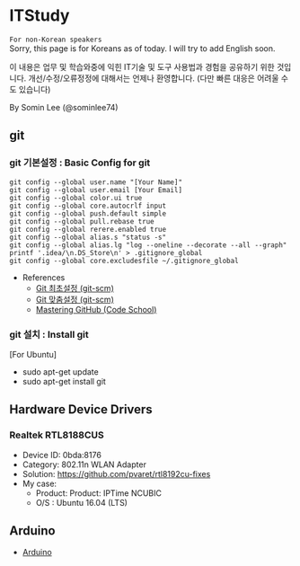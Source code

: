 # ITStudy

`For non-Korean speakers`   
  Sorry, this page is for Koreans as of today. I will try to add English soon.

이 내용은 업무 및 학습와중에 익힌 IT기술 및 도구 사용법과 경험을 공유하기 위한 것입니다.
개선/수정/오류정정에 대해서는 언제나 환영합니다. (다만 빠른 대응은 어려울 수도 있습니다)

By Somin Lee (@sominlee74)

## git

### git 기본설정 : Basic Config for git 

    git config --global user.name "[Your Name]"
    git config --global user.email [Your Email]
    git config --global color.ui true
    git config --global core.autocrlf input
    git config --global push.default simple
    git config --global pull.rebase true
    git config --global rerere.enabled true
    git config --global alias.s "status -s"
    git config --global alias.lg "log --oneline --decorate --all --graph"
    printf '.idea/\n.DS_Store\n' > .gitignore_global
    git config --global core.excludesfile ~/.gitignore_global

    

* References
  * [Git 최초설정 (git-scm)](https://git-scm.com/book/ko/v2/%EC%8B%9C%EC%9E%91%ED%95%98%EA%B8%B0-Git-%EC%B5%9C%EC%B4%88-%EC%84%A4%EC%A0%95)
  * [Git 맞춤설정 (git-scm)](https://git-scm.com/book/ko/v2/Git%EB%A7%9E%EC%B6%A4-Git-%EC%84%A4%EC%A0%95%ED%95%98%EA%B8%B0)
  * [Mastering GitHub (Code School)](http://campus.codeschool.com/courses/mastering-github/level/1/section/1/video/1)
 
### git 설치 : Install git

[For Ubuntu]
* sudo apt-get update
* sudo apt-get install git


## Hardware Device Drivers

### Realtek RTL8188CUS

* Device ID: 0bda:8176
* Category: 802.11n WLAN Adapter
* Solution: https://github.com/pvaret/rtl8192cu-fixes
* My case:
   * Product: Product: IPTime NCUBIC
   * O/S    :  Ubuntu 16.04 (LTS)
 
## Arduino

* [Arduino](Arduino.md)
